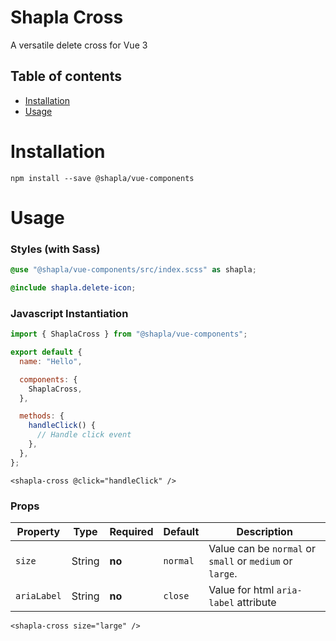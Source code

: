 # Shapla Cross

A versatile delete cross for Vue 3

## Table of contents

- [Installation](#installation)
- [Usage](#usage)

# Installation

```
npm install --save @shapla/vue-components
```

# Usage

### Styles (with Sass)

```scss
@use "@shapla/vue-components/src/index.scss" as shapla;

@include shapla.delete-icon;
```

### Javascript Instantiation

```js
import { ShaplaCross } from "@shapla/vue-components";

export default {
  name: "Hello",

  components: {
    ShaplaCross,
  },

  methods: {
    handleClick() {
      // Handle click event
    },
  },
};
```

```vue
<shapla-cross @click="handleClick" />
```

### Props

| Property    | Type   | Required | Default  | Description                                              |
| ----------- | ------ | -------- | -------- | -------------------------------------------------------- |
| `size`      | String | **no**   | `normal` | Value can be `normal` or `small` or `medium` or `large`. |
| `ariaLabel` | String | **no**   | `close`  | Value for html `aria-label` attribute                    |

```vue
<shapla-cross size="large" />
```
